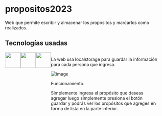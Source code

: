 # propositos2023
Web que permite escribir y almacenar los propósitos y marcarlos como realizados.

## Tecnologías usadas

<div style="display:flex">
<img style="width: 50px" src="https://th.bing.com/th/id/R.93ebf7de4b5b2be6826441136ce112bc?rik=DTd1G1q0M6k3Og&riu=http%3a%2f%2fwww.w3schools.com%2fhtml%2fhtml5.gif&ehk=WuvlnacAu95HAljWjWPQFFyxa3lHyIVya17FJk8tfC0%3d&risl=&pid=ImgRaw&r=0">
<img style="width: 50px" src="https://cdn1.iconfinder.com/data/icons/logotypes/32/badge-css-3-128.png">
<img style="width: 50px" src="https://th.bing.com/th/id/R.6702d6a70b99b17fdb6e7bc5cd03a944?rik=qBDJ5Y%2fMejZByw&pid=ImgRaw&r=0">
<div>

La web usa localstorage para guardar la información para cada persona que ingresa.

![image](https://user-images.githubusercontent.com/47501645/231524977-ad4a1ef0-659d-46b7-9202-5e5a99970d10.png)

Funcionamiento:

Simplemente ingresa el propósito que deseas agregar luego simplemente presiona el botón guardar y podrás ver los propósitos que agreges en forma de lista en la parte inferior.
